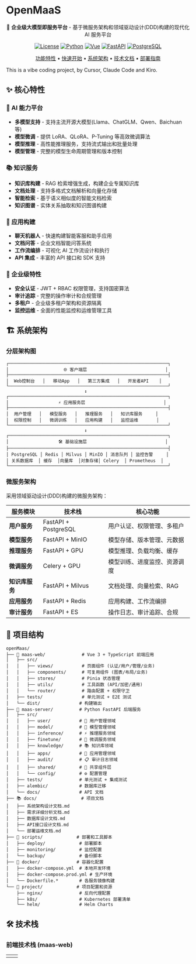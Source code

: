# OpenMaaS

<div align="center">

🚀 **企业级大模型即服务平台** - 基于微服务架构和领域驱动设计(DDD)构建的现代化 AI 服务平台

[![License](https://img.shields.io/badge/License-Apache%202.0-blue.svg)](LICENSE)
[![Python](https://img.shields.io/badge/Python-3.11+-3776AB?logo=python&logoColor=white)](https://www.python.org/)
[![Vue](https://img.shields.io/badge/Vue-3.5+-4FC08D?logo=vue.js&logoColor=white)](https://vuejs.org/)
[![FastAPI](https://img.shields.io/badge/FastAPI-0.115+-009688?logo=fastapi&logoColor=white)](https://fastapi.tiangolo.com/)
[![PostgreSQL](https://img.shields.io/badge/PostgreSQL-15+-316192?logo=postgresql&logoColor=white)](https://www.postgresql.org/)

[功能特性](#-核心特性) • [快速开始](#-快速开始) • [系统架构](#-系统架构) • [技术文档](#-详细文档) • [部署指南](#-部署)

</div>

This is a vibe coding project, by Cursor, Claude Code and Kiro.

## ✨ 核心特性

### 🤖 AI 能力平台

- **多模型支持** - 支持主流开源大模型(Llama、ChatGLM、Qwen、Baichuan 等)
- **模型微调** - 提供 LoRA、QLoRA、P-Tuning 等高效微调算法
- **模型推理** - 高性能推理服务，支持流式输出和批量处理
- **模型管理** - 完整的模型生命周期管理和版本控制

### 📚 知识服务

- **知识库构建** - RAG 检索增强生成，构建企业专属知识库
- **文档处理** - 支持多格式文档解析和向量化存储
- **智能检索** - 基于语义相似度的智能文档检索
- **知识图谱** - 实体关系抽取和知识图谱构建

### 🎯 应用构建

- **聊天机器人** - 快速构建智能客服和助手应用
- **文档问答** - 企业文档智能问答系统
- **工作流编排** - 可视化 AI 工作流设计和执行
- **API 集成** - 丰富的 API 接口和 SDK 支持

### 🔐 企业级特性

- **安全认证** - JWT + RBAC 权限管理，支持国密算法
- **审计追踪** - 完整的操作审计和合规管理
- **多租户** - 企业级多租户架构和资源隔离
- **监控运维** - 全面的性能监控和运维管理工具

## 🏗️ 系统架构

### 分层架构图

```
┌─────────────────────────────────────────────────────────────┐
│                     🌐 客户端层                              │
├─────────────────────────────────────────────────────────────┤
│  Web控制台   │   移动App   │   第三方集成   │   开发者API    │
└─────────────────────────────────────────────────────────────┘
                              ↕
┌─────────────────────────────────────────────────────────────┐
│                   ⚡ 应用服务层                              │
├─────────────────────────────────────────────────────────────┤
│  用户管理   │   模型服务   │   推理服务   │   知识库服务     │
│  权限控制   │   微调训练   │   应用构建   │   监控运维       │
└─────────────────────────────────────────────────────────────┘
                              ↕
┌─────────────────────────────────────────────────────────────┐
│                   🛠️ 基础设施层                              │
├─────────────────────────────────────────────────────────────┤
│ PostgreSQL │ Redis │ Milvus │ MinIO │ 消息队列 │ 监控告警     │
│ 关系数据库  │ 缓存  │向量库  │对象存储│ Celery  │ Prometheus  │
└─────────────────────────────────────────────────────────────┘
```

### 微服务架构

采用领域驱动设计(DDD)构建的微服务架构：

| 服务模块       | 技术栈               | 核心功能                     |
| -------------- | -------------------- | ---------------------------- |
| **用户服务**   | FastAPI + PostgreSQL | 用户认证、权限管理、多租户   |
| **模型服务**   | FastAPI + MinIO      | 模型存储、版本管理、元数据   |
| **推理服务**   | FastAPI + GPU        | 模型推理、负载均衡、缓存     |
| **微调服务**   | Celery + GPU         | 模型训练、进度监控、资源调度 |
| **知识库服务** | FastAPI + Milvus     | 文档处理、向量检索、RAG      |
| **应用服务**   | FastAPI + Redis      | 应用构建、工作流编排         |
| **审计服务**   | FastAPI + ES         | 操作日志、审计追踪、合规     |

## 📁 项目结构

```
openMaas/
├── 📱 maas-web/              # Vue 3 + TypeScript 前端应用
│   ├── src/
│   │   ├── views/           # 页面组件 (认证/用户/管理/业务)
│   │   ├── components/      # 可复用组件 (图表/布局/业务)
│   │   ├── stores/          # Pinia 状态管理
│   │   ├── utils/           # 工具函数 (API/加密/通用)
│   │   └── router/          # 路由配置 + 权限守卫
│   ├── tests/               # 单元测试 + E2E 测试
│   └── dist/               # 构建输出
├── 🚀 maas-server/          # Python FastAPI 后端服务
│   ├── src/
│   │   ├── user/           # 👤 用户管理领域
│   │   ├── model/          # 🤖 模型管理领域
│   │   ├── inference/      # ⚡ 推理服务领域
│   │   ├── finetune/       # 🔧 微调服务领域
│   │   ├── knowledge/      # 📚 知识库领域
│   │   ├── apps/           # 📱 应用管理领域
│   │   ├── audit/          # 📋 审计日志领域
│   │   ├── shared/         # 🔧 共享组件层
│   │   └── config/         # ⚙️ 配置管理
│   ├── tests/              # 单元测试 + 集成测试
│   ├── alembic/            # 数据库迁移
│   └── docs/               # API 文档
├── 📚 docs/                 # 项目文档
│   ├── 系统架构设计文档.md
│   ├── 需求详细分析文档.md
│   ├── 数据库设计文档.md
│   ├── API接口设计文档.md
│   └── 部署运维文档.md
├── 🔧 scripts/             # 部署和工具脚本
│   ├── deploy/             # 部署脚本
│   ├── monitoring/         # 监控配置
│   └── backup/             # 备份脚本
├── 🐳 docker/              # 容器化配置
│   ├── docker-compose.yml  # 本地开发环境
│   ├── docker-compose.prod.yml # 生产环境
│   └── Dockerfile.*        # 各服务镜像构建
└── 📄 project/             # 项目配置和资源
    ├── nginx/              # 反向代理配置
    ├── k8s/                # Kubernetes 部署清单
    └── helm/               # Helm Charts
```

## 🛠️ 技术栈

### 前端技术栈 (maas-web)

<table>
<tr>
<td width="50%">

